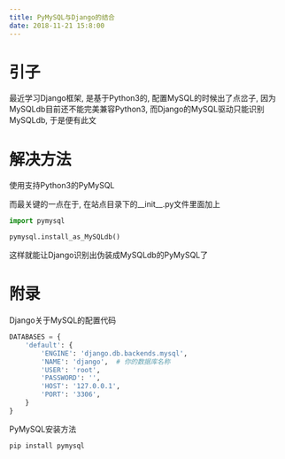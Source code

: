 ```yaml
---
title: PyMySQL与Django的结合
date: 2018-11-21 15:8:00
---
```

# 引子 #

最近学习Django框架, 是基于Python3的, 配置MySQL的时候出了点岔子, 因为MySQLdb目前还不能完美兼容Python3, 而Django的MySQL驱动只能识别MySQLdb, 于是便有此文

# 解决方法 #

使用支持Python3的PyMySQL

而最关键的一点在于, 在站点目录下的__init__.py文件里面加上

``` python
import pymysql

pymysql.install_as_MySQLdb()
```

这样就能让Django识别出伪装成MySQLdb的PyMySQL了

# 附录 #

Django关于MySQL的配置代码

``` python
DATABASES = {
    'default': {
        'ENGINE': 'django.db.backends.mysql',
        'NAME': 'django',  # 你的数据库名称
        'USER': 'root',
        'PASSWORD': '',
        'HOST': '127.0.0.1',
        'PORT': '3306',
    }
}
```

PyMySQL安装方法

``` python
pip install pymysql
```

